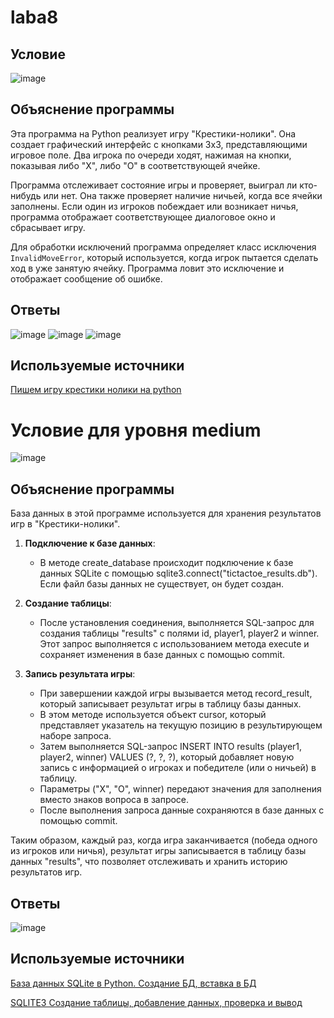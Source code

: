 # laba8
## Условие

![image](https://github.com/KseniyaMaystrenko/laba8/assets/152999073/d74c27c0-5bcd-4f5a-acec-f88c03225679)

## Объяснение программы

Эта программа на Python реализует игру "Крестики-нолики". Она создает графический интерфейс с кнопками 3x3, представляющими игровое поле. Два игрока по очереди ходят, нажимая на кнопки, показывая либо "X", либо "O" в соответствующей ячейке.

Программа отслеживает состояние игры и проверяет, выиграл ли кто-нибудь или нет. Она также проверяет наличие ничьей, когда все ячейки заполнены. Если один из игроков побеждает или возникает ничья, программа отображает соответствующее диалоговое окно и сбрасывает игру.

Для обработки исключений программа определяет класс исключения `InvalidMoveError`, который используется, когда игрок пытается сделать ход в уже занятую ячейку. Программа ловит это исключение и отображает сообщение об ошибке.

## Ответы

![image](https://github.com/KseniyaMaystrenko/laba8/assets/152999073/92c4faf6-d024-43c4-85e7-06fc9a4eb240)
![image](https://github.com/KseniyaMaystrenko/laba8/assets/152999073/bb43ca54-587e-464c-b439-0dfb4d270d99)
![image](https://github.com/KseniyaMaystrenko/laba8/assets/152999073/e67b600c-ad35-496b-85b8-d0f9721c42d0)

## Используемые источники

[Пишем игру крестики нолики на python](https://youtu.be/GElUzJ7-bcI?feature=shared)

# Условие для уровня medium

![image](https://github.com/KseniyaMaystrenko/laba8/assets/152999073/3696692f-4287-45b3-8b5f-a2d6403eef95)

## Объяснение программы

База данных в этой программе используется для хранения результатов игр в "Крестики-нолики".

1. **Подключение к базе данных**:
   - В методе create_database происходит подключение к базе данных SQLite с помощью sqlite3.connect("tictactoe_results.db"). Если файл базы данных не существует, он будет создан.
  
2. **Создание таблицы**:
   - После установления соединения, выполняется SQL-запрос для создания таблицы "results" с полями id, player1, player2 и winner. Этот запрос выполняется с использованием метода execute и сохраняет изменения в базе данных с помощью commit.

3. **Запись результата игры**:
   - При завершении каждой игры вызывается метод record_result, который записывает результат игры в таблицу базы данных. 
   - В этом методе используется объект cursor, который представляет указатель на текущую позицию в результирующем наборе запроса. 
   - Затем выполняется SQL-запрос INSERT INTO results (player1, player2, winner) VALUES (?, ?, ?), который добавляет новую запись с информацией о игроках и победителе (или о ничьей) в таблицу.
   - Параметры ("X", "O", winner) передают значения для заполнения вместо знаков вопроса в запросе.
   - После выполнения запроса данные сохраняются в базе данных с помощью commit.

Таким образом, каждый раз, когда игра заканчивается (победа одного из игроков или ничья), результат игры записывается в таблицу базы данных "results", что позволяет отслеживать и хранить историю результатов игр.

## Ответы

![image](https://github.com/KseniyaMaystrenko/laba8/assets/152999073/796e75fa-cd03-45d4-9264-ce71572a816a)

## Используемые источники
[База данных SQLite в Python. Создание БД, вставка в БД](https://youtu.be/K1C5JAo7cMU?si=9GjS0Fa5iRr5ob4F)

[SQLITE3 Создание таблицы, добавление данных, проверка и вывод](https://youtu.be/mRuylFh9wfY?si=ktQD6VPNJKi7LVm8)

